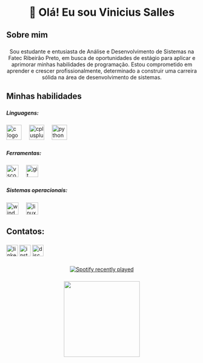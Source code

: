 <h1 align="center">👋 Olá! Eu sou Vinicius Salles</h1>

###

<p align="left"></p>

###

<h2 align="left">Sobre mim</h2>

###

<p align="center">Sou estudante e entusiasta de Análise e Desenvolvimento de Sistemas na Fatec Ribeirão Preto, em busca de oportunidades de estágio para aplicar e aprimorar minhas habilidades de programação. Estou comprometido em aprender e crescer profissionalmente, determinado a construir uma carreira sólida na área de desenvolvimento de sistemas.</p>

###

<h2 align="left">Minhas habilidades</h2>

###

<h5 align="left">Linguagens:</h5>

###

<div align="left">
  <img src="https://cdn.jsdelivr.net/gh/devicons/devicon/icons/c/c-original.svg" height="40" alt="c logo"  />
  <img width="12" />
  <img src="https://cdn.jsdelivr.net/gh/devicons/devicon/icons/cplusplus/cplusplus-original.svg" height="40" alt="cplusplus logo"  />
  <img width="12" />
  <img src="https://cdn.jsdelivr.net/gh/devicons/devicon/icons/python/python-original.svg" height="40" alt="python logo"  />
</div>

###

<h5 align="left">Ferramentas:</h5>

###

<div align="left">
  <img src="https://cdn.jsdelivr.net/gh/devicons/devicon/icons/vscode/vscode-original.svg" height="32" alt="vscode logo"  />
  <img width="12" />
  <img src="https://cdn.jsdelivr.net/gh/devicons/devicon/icons/git/git-original.svg" height="32" alt="git logo"  />
</div>

###

<h5 align="left">Sistemas operacionais:</h5>

###

<div align="left">
  <img src="https://cdn.jsdelivr.net/gh/devicons/devicon/icons/windows8/windows8-original.svg" height="32" alt="windows8 logo"  />
  <img width="12" />
  <img src="https://cdn.jsdelivr.net/gh/devicons/devicon/icons/linux/linux-original.svg" height="32" alt="linux logo"  />
</div>

###

<h2 align="left">Contatos:</h2>

###

<div align="left">
  <img src="https://img.shields.io/static/v1?message=LinkedIn&logo=linkedin&label=&color=0077B5&logoColor=white&labelColor=&style=for-the-badge" height="30" alt="linkedin logo"  />
  <img src="https://img.shields.io/static/v1?message=Instagram&logo=instagram&label=&color=E4405F&logoColor=white&labelColor=&style=for-the-badge" height="30" alt="instagram logo"  />
  <img src="https://img.shields.io/static/v1?message=Discord&logo=discord&label=&color=7289DA&logoColor=white&labelColor=&style=for-the-badge" height="30" alt="discord logo"  />
</div>

###

<div align="center">
  <a href="https://open.spotify.com/user/n6vw4safqzsawvrtqyxyr5baa">
    <img src="https://spotify-recently-played-readme.vercel.app/api?user=n6vw4safqzsawvrtqyxyr5baa&count=5&unique=true" alt="Spotify recently played"  />
  </a>
</div>

###

<div align="center">
  <img height="200" src="https://giffiles.alphacoders.com/221/221986.gif"  />
</div>

###
